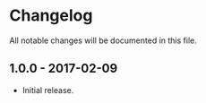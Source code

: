 # Changelog

All notable changes will be documented in this file.

## 1.0.0 - 2017-02-09
- Initial release.
